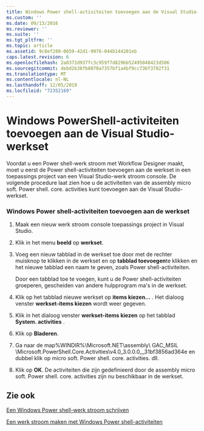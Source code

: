 ```yaml
---
title: Windows Power shell-activiteiten toevoegen aan de Visual Studio-werkset | Microsoft Docs
ms.custom: ''
ms.date: 09/13/2016
ms.reviewer: ''
ms.suite: ''
ms.tgt_pltfrm: ''
ms.topic: article
ms.assetid: 9c8ef289-0659-42d1-9976-044b144201eb
caps.latest.revision: 6
ms.openlocfilehash: 2a8372d937fc3c959f7d829bb52495048423d506
ms.sourcegitcommit: debd2b38fb8070a7357bf1a4bf9cc736f3702f31
ms.translationtype: MT
ms.contentlocale: nl-NL
ms.lasthandoff: 12/05/2019
ms.locfileid: "72352169"
---
```

# <a name="adding-windows-powershell-activities-to-the-visual-studio-toolbox"></a>Windows PowerShell-activiteiten toevoegen aan de Visual Studio-werkset

Voordat u een Power shell-werk stroom met Workflow Designer maakt, moet u eerst de Power shell-activiteiten toevoegen aan de werkset in een toepassings project van een Visual Studio-werk stroom console. De volgende procedure laat zien hoe u de activiteiten van de assembly micro soft. Power shell. core. activities kunt toevoegen aan de Visual Studio-werkset.

### <a name="adding-windows-powershell-activities-to-the-toolbox"></a>Windows Power shell-activiteiten toevoegen aan de werkset

1. Maak een nieuw werk stroom console toepassings project in Visual Studio.

2. Klik in het menu **beeld** op **werkset**.

3. Voeg een nieuw tabblad in de werkset toe door met de rechter muisknop te klikken in de werkset en op **tabblad toevoegen**te klikken en het nieuwe tabblad een naam te geven, zoals Power shell-activiteiten.

   Door een tabblad toe te voegen, kunt u de Power shell-activiteiten groeperen, gescheiden van andere hulpprogram ma's in de werkset.

4. Klik op het tabblad nieuwe werkset op **items kiezen...** . Het dialoog venster **werkset-items kiezen** wordt weer gegeven.

5. Klik in het dialoog venster **werkset-items kiezen** op het tabblad **System. activities** .

6. Klik op **Bladeren**.

7. Ga naar de map%WINDIR%\Microsoft.NET\assembly\ GAC_MSIL \Microsoft.PowerShell.Core.Activities\v4.0_3.0.0.0__31bf3856ad364e en dubbel klik op micro soft. Power shell. core. activities. dll.

8. Klik op **OK**. De activiteiten die zijn gedefinieerd door de assembly micro soft. Power shell. core. activities zijn nu beschikbaar in de werkset.

## <a name="see-also"></a>Zie ook

[Een Windows Power shell-werk stroom schrijven](./writing-a-windows-powershell-workflow.md)

[Een werk stroom maken met Windows Power shell-activiteiten](./creating-a-workflow-with-windows-powershell-activities.md)